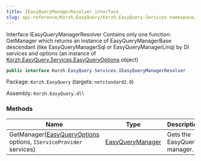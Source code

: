```yaml
---
title: IEasyQueryManagerResolver interface
slug: api-reference/Korzh.EasyQuery/Korzh.EasyQuery.Services namespace/ieasyquerymanagerresolver-interface
---
```



Interface IEasyQueryManagerResolver  Contains only one function: GetManager which returns an instance of EasyQueryManagerBase descendant (like EasyQueryManagerSql or EasyQueryManagerLinq)  by DI services and options (an instance of [Korzh.EasyQuery.Services.EasyQueryOptions](/api-reference/korzh-easyquery/korzh-easyquery-services-namespace/easyqueryoptions-class) object)
```csharp
public interface Korzh.EasyQuery.Services.IEasyQueryManagerResolver

```
Package: `Korzh.EasyQuery` (targets: `netstandard2.0`)

Assembly: `Korzh.EasyQuery.dll`

### Methods

| Name | Type | Description | 
| --- | --- | --- | 
| GetManager([EasyQueryOptions](/api-reference/korzh-easyquery/korzh-easyquery-services-namespace/easyqueryoptions-class) options, `IServiceProvider` services) | [EasyQueryManager](/api-reference/korzh-easyquery/korzh-easyquery-services-namespace/easyquerymanager-class) | Gets the EasyQuery manager. |
